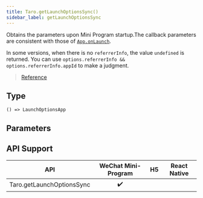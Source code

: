 ```yaml
---
title: Taro.getLaunchOptionsSync()
sidebar_label: getLaunchOptionsSync
---
```


Obtains the parameters upon Mini Program startup.The callback parameters are consistent with those of [`App.onLaunch`](https://developers.weixin.qq.com/miniprogram/en/dev/reference/api/App.html#onlaunchobject-object).

In some versions, when there is no `referrerInfo`, the value `undefined` is returned. You can use `options.referrerInfo && options.referrerInfo.appId` to make a judgment.

> [Reference](https://developers.weixin.qq.com/miniprogram/dev/api/base/app/life-cycle/wx.getLaunchOptionsSync.html)

## Type

```tsx
() => LaunchOptionsApp
```

## Parameters

## API Support

|            API            | WeChat Mini-Program | H5 | React Native |
|:-------------------------:|:-------------------:|:--:|:------------:|
| Taro.getLaunchOptionsSync |         ✔️          |    |              |
